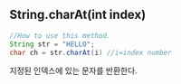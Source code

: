 ## String.charAt(int index)
```java
//How to use this method.
String str = "HELLO";
char ch = str.charAt(i) //i=index number
```
지정된 인덱스에 있는 문자를 반환한다.

## 

